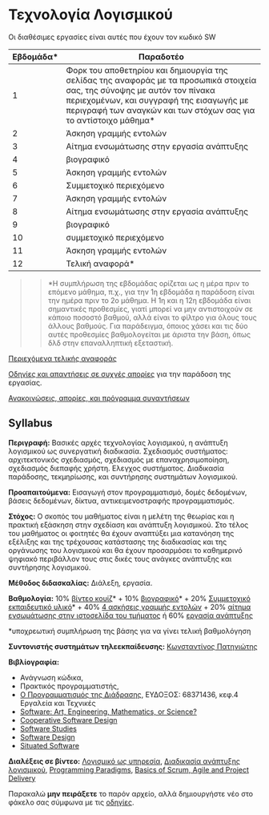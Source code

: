 # Τεχνολογία Λογισμικού 

Οι διαθέσιμες εργασίες είναι αυτές που έχουν τον κωδικό SW

| Εβδομάδα* | Παραδοτέο |
| --- | --- |
| 1 | Φορκ του αποθετηρίου και δημιουργία της σελίδας της αναφοράς με τα προσωπικά στοιχεία σας, της σύνοψης με αυτόν τον πίνακα περιεχομένων, και συγγραφή της εισαγωγής με περιγραφή των αναγκών και των στόχων σας για το αντίστοιχο μάθημα* |
| 2 | Άσκηση γραμμής εντολών |
| 3 | Αίτημα ενσωμάτωσης στην εργασία ανάπτυξης |
| 4 | βιογραφικό |
| 5 | Άσκηση γραμμής εντολών |
| 6 | Συμμετοχικό περιεχόμενο |
| 7 | Άσκηση γραμμής εντολών |
| 8 | Αίτημα ενσωμάτωσης στην εργασία ανάπτυξης |
| 9 | βιογραφικό |
| 10 | συμμετοχικό περιεχόμενο |
| 11 | Άσκηση γραμμής εντολών |
| 12 | Τελική αναφορά* |

>> *Η συμπλήρωση της εβδομάδας ορίζεται ως η μέρα πριν το επόμενο μάθημα, π.χ., για την 1η εβδομάδα η παράδοση είναι την ημέρα πριν το 2ο μάθημα. Η 1η και η 12η εβδομάδα είναι σημαντικές προθεσμίες, γιατί μπορεί να μην αντιστοιχούν σε κάποιο ποσοστό βαθμού, αλλά είναι το φίλτρο για όλους τους άλλους βαθμούς. Για παράδειγμα, όποιος χάσει και τις δύο αυτές προθεσμίες βαθμολογείται με άριστα την βάση, όπως δλδ στην επαναλληπτική εξεταστική.

[Περιεχόμενα τελικής αναφοράς](https://courses-ionio.github.io/help/deliverables/)

[Οδηγίες και απαντήσεις σε συχνές απορίες](https://courses-ionio.github.io/help/) για την παράδοση της εργασίας.

[Ανακοινώσεις, απορίες, και πρόγραμμα συναντήσεων](https://github.com/courses-ionio/sw/issues)

## Syllabus

**Περιγραφή:** Βασικές αρχές τεχνολογίας λογισμικού, η ανάπτυξη λογισμικού ως συνεργατική διαδικασία. Σχεδιασμός συστήματος: αρχιτεκτονικός σχεδιασμός, σχεδιασμός με επαναχρησιμοποίηση, σχεδιασμός διεπαφής χρήστη. Eλεγχος συστήματος. Διαδικασία παράδοσης, τεκμηρίωσης, και συντήρησης συστημάτων λογισμικού.

**Προαπαιτούμενα:** Εισαγωγή στον προγραμματισμό, δομές δεδομένων, βάσεις δεδομένων, δίκτυα, αντικειμενοστραφής προγραμματισμός.

**Στόχος:** Ο σκοπός του μαθήματος είναι η μελέτη της θεωρίας και η πρακτική εξάσκηση στην σχεδίαση και ανάπτυξη λογισμικού. Στο τέλος του μαθήματος οι φοιτητές θα έχουν αναπτύξει μια κατανόηση της εξέλιξης και της τρέχουσας κατάστασης της διαδικασίας και της οργάνωσης του λογισμικού και θα έχουν προσαρμόσει το καθημερινό ψηφιακό περιβάλλον τους στις δικές τους ανάγκες ανάπτυξης και συντήρησης λογισμικού.

**Μέθοδος διδασκαλίας:** Διάλεξη, εργασία.

**Βαθμολογία:** 10% [βίντεο κουίζ](https://courses-ionio.github.io/projects/video-quiz/)* + 10% [βιογραφικό](https://courses-ionio.github.io/projects/cv/)* + 20% [Συμμετοχικό εκπαιδευτικό υλικό](https://courses-ionio.github.io/projects/social/)* + 40% [4 ασκήσεις γραμμής εντολών](https://courses-ionio.github.io/projects/dokey/) + 20% [αίτημα ενσωμάτωσης στην ιστοσελίδα του τμήματος](https://github.com/ioniodi/sitegr/) ή 60% [εργασία ανάπτυξης](https://courses-ionio.github.io/projects/dev/)

*υποχρεωτική συμπλήρωση της βάσης για να γίνει τελική βαθμολόγηση

**Συντονιστής συστημάτων τηλεεκπαίδευσης:** [Κωνσταντίνος Πατηνιώτης](https://github.com/c15pati)

**Βιβλίογραφία:** 
* Ανάγνωση κώδικα, 
* Πρακτικός προγραμματιστής, 
* [Ο Προγραμματισμός της Διάδρασης](https://pibook.epidro.me), ΕΥΔΟΞΟΣ: 68371436, κεφ.4 Εργαλεία και Τεχνικές
* [Software: Art, Engineering, Mathematics, or Science?](http://worrydream.com/refs/Kay%20-%20Software%20-%20Art,%20Engineering,%20Mathematics,%20or%20Science%3F.html)
* [Cooperative Software Design](http://faculty.washington.edu/ajko/books/cooperative-software-development/)
* [Software Studies](http://lab.softwarestudies.com/2007/05/about-software-studies-ucsd.html)
* [Software Design](http://www.alexandercowan.com/software-design-class/)
* [Situated Software](http://www.shirky.com/writings/situated_software.html)

**Διαλέξεις σε βίντεο:** [Λογισμικό ως υπηρεσία](https://www.edx.org/course/engineering-software-service-uc-berkeleyx-cs169-1x#.VMN5yUesUuU), [Διαδικασία ανάπτυξης λογισμικού](https://www.udacity.com/course/ud805), [Programming Paradigms](https://www.udemy.com/cs-107-programming-paradigms/), [Basics of Scrum, Agile and Project Delivery](https://www.udemy.com/scrum-methodology/)


Παρακαλώ **μην πειράξετε** το παρόν αρχείο, αλλά δημιουργήστε νέο στο φάκελο σας σύμφωνα με τις [οδηγίες](https://courses-ionio.github.io/help/guide/).
